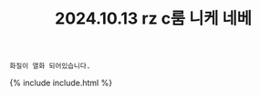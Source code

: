 ﻿---
title: 2024.10.13 rz c룸 니케 네베
categories: [2024, 스튜디오, 코스프레]
comments: false
model: [
    "rzc241013_jarim_cos",
]
thumbnail: /assets/img/2024/10-13/자림_네베/1_KakaoTalk_20241014_001949509_12_.jpg
---

`화질이 열화 되어있습니다.`

{% include include.html %}
